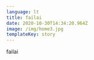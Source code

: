 ```yaml
---
language: lt
title: failai
date: 2020-10-30T14:34:20.964Z
image: /img/home3.jpg
templateKey: story
---
```

failai